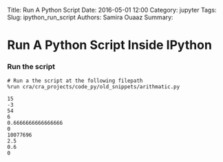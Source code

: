 Title: Run A Python Script
Date: 2016-05-01 12:00
Category: jupyter
Tags:
Slug: ipython_run_script
Authors: Samira Ouaaz
Summary: 


# Run A Python Script Inside IPython


### Run the script


```
# Run a the script at the following filepath
%run cra/cra_projects/code_py/old_snippets/arithmatic.py
```

    15
    -3
    54
    6
    0.6666666666666666
    0
    10077696
    2.5
    0.6
    0

